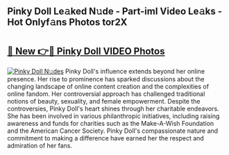 ## Pinky Doll Le𝚊ked N𝚞de - Part-imI Video Le𝚊ks - Hot Onlyf𝚊ns Photos tor2X

# <h2><a href="http://ac32864.deff.icu/?id=Pinky+Doll">🔗 New 👉🔴 Pinky Doll VIDEO Photos</a></h2>

[![Pinky Doll N𝚞des](https://i.imgur.com/rIISA9y.gif)](http://ac32864.deff.icu/?id=Pinky+Doll)
Pinky Doll's influence extends beyond her online presence. Her rise to prominence has sparked discussions about the changing landscape of online content creation and the complexities of online fandom. Her controversial approach has challenged traditional notions of beauty, sexuality, and female empowerment. Despite the controversies, Pinky Doll's heart shines through her charitable endeavors. She has been involved in various philanthropic initiatives, including raising awareness and funds for charities such as the Make-A-Wish Foundation and the American Cancer Society. Pinky Doll's compassionate nature and commitment to making a difference have earned her the respect and admiration of her fans.
